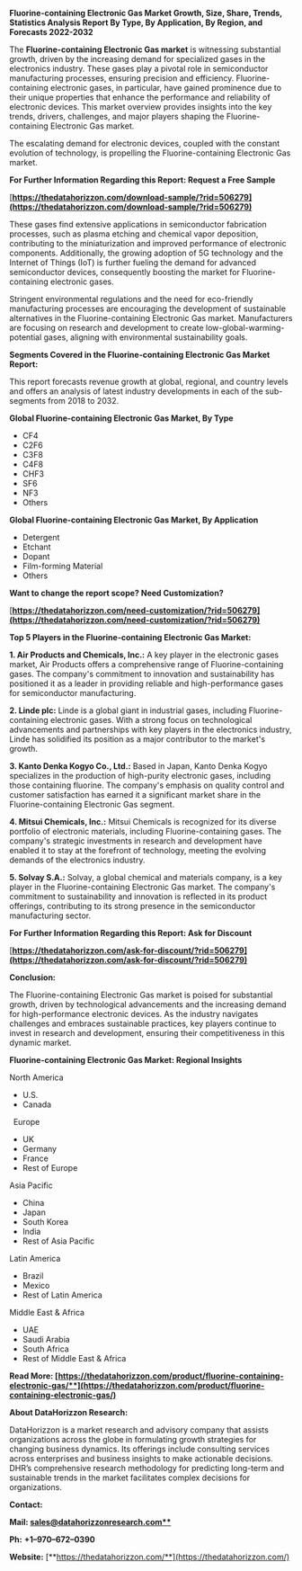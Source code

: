 ﻿**Fluorine-containing Electronic Gas  Market Growth, Size, Share, Trends, Statistics Analysis Report By Type, By Application, By Region, and Forecasts 2022-2032**

The **Fluorine-containing Electronic Gas market** is witnessing substantial growth, driven by the increasing demand for specialized gases in the electronics industry. These gases play a pivotal role in semiconductor manufacturing processes, ensuring precision and efficiency. Fluorine-containing electronic gases, in particular, have gained prominence due to their unique properties that enhance the performance and reliability of electronic devices. This market overview provides insights into the key trends, drivers, challenges, and major players shaping the Fluorine-containing Electronic Gas market.

The escalating demand for electronic devices, coupled with the constant evolution of technology, is propelling the Fluorine-containing Electronic Gas market. 

**For Further Information Regarding this Report: Request a Free Sample**	

[**https://thedatahorizzon.com/download-sample/?rid=506279](https://thedatahorizzon.com/download-sample/?rid=506279)** 

These gases find extensive applications in semiconductor fabrication processes, such as plasma etching and chemical vapor deposition, contributing to the miniaturization and improved performance of electronic components. Additionally, the growing adoption of 5G technology and the Internet of Things (IoT) is further fueling the demand for advanced semiconductor devices, consequently boosting the market for Fluorine-containing electronic gases.

Stringent environmental regulations and the need for eco-friendly manufacturing processes are encouraging the development of sustainable alternatives in the Fluorine-containing Electronic Gas market. Manufacturers are focusing on research and development to create low-global-warming-potential gases, aligning with environmental sustainability goals.

**Segments Covered in the Fluorine-containing Electronic Gas Market Report:**

This report forecasts revenue growth at global, regional, and country levels and offers an analysis of latest industry developments in each of the sub-segments from 2018 to 2032.

**Global Fluorine-containing Electronic Gas Market, By Type**

- CF4
- C2F6
- C3F8
- C4F8
- CHF3
- SF6
- NF3
- Others

**Global Fluorine-containing Electronic Gas Market, By Application**

- Detergent
- Etchant
- Dopant
- Film-forming Material
- Others

**Want to change the report scope? Need Customization?**

[**https://thedatahorizzon.com/need-customization/?rid=506279](https://thedatahorizzon.com/need-customization/?rid=506279)** 

**Top 5 Players in the Fluorine-containing Electronic Gas Market:**

**1. Air Products and Chemicals, Inc.:** A key player in the electronic gases market, Air Products offers a comprehensive range of Fluorine-containing gases. The company's commitment to innovation and sustainability has positioned it as a leader in providing reliable and high-performance gases for semiconductor manufacturing.

**2. Linde plc:** Linde is a global giant in industrial gases, including Fluorine-containing electronic gases. With a strong focus on technological advancements and partnerships with key players in the electronics industry, Linde has solidified its position as a major contributor to the market's growth.

**3. Kanto Denka Kogyo Co., Ltd.:** Based in Japan, Kanto Denka Kogyo specializes in the production of high-purity electronic gases, including those containing fluorine. The company's emphasis on quality control and customer satisfaction has earned it a significant market share in the Fluorine-containing Electronic Gas segment.

**4. Mitsui Chemicals, Inc.:** Mitsui Chemicals is recognized for its diverse portfolio of electronic materials, including Fluorine-containing gases. The company's strategic investments in research and development have enabled it to stay at the forefront of technology, meeting the evolving demands of the electronics industry.

**5. Solvay S.A.:** Solvay, a global chemical and materials company, is a key player in the Fluorine-containing Electronic Gas market. The company's commitment to sustainability and innovation is reflected in its product offerings, contributing to its strong presence in the semiconductor manufacturing sector. 

**For Further Information Regarding this Report: Ask for Discount**	

[**https://thedatahorizzon.com/ask-for-discount/?rid=506279](https://thedatahorizzon.com/ask-for-discount/?rid=506279)** 

**Conclusion:**

The Fluorine-containing Electronic Gas market is poised for substantial growth, driven by technological advancements and the increasing demand for high-performance electronic devices. As the industry navigates challenges and embraces sustainable practices, key players continue to invest in research and development, ensuring their competitiveness in this dynamic market.

**Fluorine-containing Electronic Gas Market: Regional Insights**

North America

- U.S.
- Canada

` `Europe

- UK
- Germany
- France
- Rest of Europe

Asia Pacific

- China
- Japan
- South Korea
- India
- Rest of Asia Pacific

Latin America

- Brazil
- Mexico
- Rest of Latin America

Middle East & Africa

- UAE
- Saudi Arabia
- South Africa
- Rest of Middle East & Africa

**Read More: [https://thedatahorizzon.com/product/fluorine-containing-electronic-gas/**](https://thedatahorizzon.com/product/fluorine-containing-electronic-gas/)** 

**About DataHorizzon Research:**

DataHorizzon is a market research and advisory company that assists organizations across the globe in formulating growth strategies for changing business dynamics. Its offerings include consulting services across enterprises and business insights to make actionable decisions. DHR’s comprehensive research methodology for predicting long-term and sustainable trends in the market facilitates complex decisions for organizations.

**Contact:**

**Mail: [sales@datahorizzonresearch.com**](mailto:sales@datahorizzonresearch.com)**

**Ph:** **+1–970–672–0390**

**Website:** [**https://thedatahorizzon.com/**](https://thedatahorizzon.com/)

